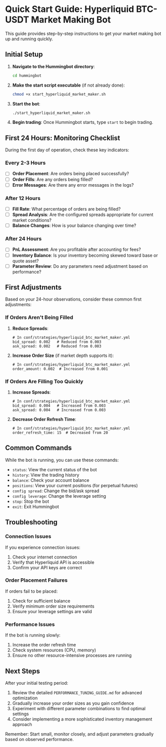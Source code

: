 # Quick Start Guide: Hyperliquid BTC-USDT Market Making Bot

This guide provides step-by-step instructions to get your market making bot up and running quickly.

## Initial Setup

1. **Navigate to the Hummingbot directory**:
   ```bash
   cd hummingbot
   ```

2. **Make the start script executable** (if not already done):
   ```bash
   chmod +x start_hyperliquid_market_maker.sh
   ```

3. **Start the bot**:
   ```bash
   ./start_hyperliquid_market_maker.sh
   ```

4. **Begin trading**:
   Once Hummingbot starts, type `start` to begin trading.

## First 24 Hours: Monitoring Checklist

During the first day of operation, check these key indicators:

### Every 2-3 Hours

- [ ] **Order Placement**: Are orders being placed successfully?
- [ ] **Order Fills**: Are any orders being filled?
- [ ] **Error Messages**: Are there any error messages in the logs?

### After 12 Hours

- [ ] **Fill Rate**: What percentage of orders are being filled?
- [ ] **Spread Analysis**: Are the configured spreads appropriate for current market conditions?
- [ ] **Balance Changes**: How is your balance changing over time?

### After 24 Hours

- [ ] **PnL Assessment**: Are you profitable after accounting for fees?
- [ ] **Inventory Balance**: Is your inventory becoming skewed toward base or quote asset?
- [ ] **Parameter Review**: Do any parameters need adjustment based on performance?

## First Adjustments

Based on your 24-hour observations, consider these common first adjustments:

### If Orders Aren't Being Filled

1. **Reduce Spreads**:
   ```
   # In conf/strategies/hyperliquid_btc_market_maker.yml
   bid_spread: 0.002   # Reduced from 0.003
   ask_spread: 0.002   # Reduced from 0.003
   ```

2. **Increase Order Size** (if market depth supports it):
   ```
   # In conf/strategies/hyperliquid_btc_market_maker.yml
   order_amount: 0.002  # Increased from 0.001
   ```

### If Orders Are Filling Too Quickly

1. **Increase Spreads**:
   ```
   # In conf/strategies/hyperliquid_btc_market_maker.yml
   bid_spread: 0.004   # Increased from 0.003
   ask_spread: 0.004   # Increased from 0.003
   ```

2. **Decrease Order Refresh Time**:
   ```
   # In conf/strategies/hyperliquid_btc_market_maker.yml
   order_refresh_time: 15  # Decreased from 20
   ```

## Common Commands

While the bot is running, you can use these commands:

- `status`: View the current status of the bot
- `history`: View the trading history
- `balance`: Check your account balance
- `positions`: View your current positions (for perpetual futures)
- `config spread`: Change the bid/ask spread
- `config leverage`: Change the leverage setting
- `stop`: Stop the bot
- `exit`: Exit Hummingbot

## Troubleshooting

### Connection Issues

If you experience connection issues:
1. Check your internet connection
2. Verify that Hyperliquid API is accessible
3. Confirm your API keys are correct

### Order Placement Failures

If orders fail to be placed:
1. Check for sufficient balance
2. Verify minimum order size requirements
3. Ensure your leverage settings are valid

### Performance Issues

If the bot is running slowly:
1. Increase the order refresh time
2. Check system resources (CPU, memory)
3. Ensure no other resource-intensive processes are running

## Next Steps

After your initial testing period:

1. Review the detailed `PERFORMANCE_TUNING_GUIDE.md` for advanced optimization
2. Gradually increase your order sizes as you gain confidence
3. Experiment with different parameter combinations to find optimal settings
4. Consider implementing a more sophisticated inventory management approach

Remember: Start small, monitor closely, and adjust parameters gradually based on observed performance.